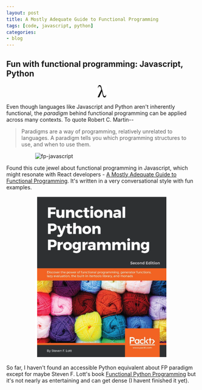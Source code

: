 ```yaml
---
layout: post
title: A Mostly Adequate Guide to Functional Programming
tags: [code, javascript, python]
categories:
- blog
---
```


## Fun with functional programming: Javascript, Python

<img src="/assets/images/Greek_lc_lamda.png" alt="lambda" style="max-width: 5%; display: block; margin-left: auto; margin-right: auto;">

Even though languages like Javascript and Python aren't inherently functional,
the *paradigm* behind functional programming can be applied across many contexts. To quote Robert C. Martin--

>Paradigms are a way of programming, relatively unrelated to languages. A paradigm tells you which programming structures to use, and when to use them.

<img src="https://drboolean.gitbooks.io/mostly-adequate-guide-old/content/images/cover.png" alt="fp-javascript" style="max-width: 70%; display: block; margin-left: auto; margin-right: auto;">

Found this cute jewel about functional programming in Javascript, which might resonate with React developers - [A Mostly Adequate Guide to Functional Programming](https://drboolean.gitbooks.io/mostly-adequate-guide-old/content/). It's written in a very conversational style with fun examples.

<img src="/assets/images/fp-python.png" alt="fp-javascript" style="max-width: 70%; display: block; margin-left: auto; margin-right: auto;">

So far, I haven't found an accessible Python equivalent about FP paradigm except for maybe Steven F. Lott's book [Functional Python Programming](https://www.amazon.com/Functional-Python-Programming-programming-built-ebook/dp/B0788WZRKZ/ref=dp_ob_title_def) but it's not nearly as entertaining and can get dense (I havent finished it yet).
